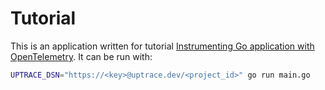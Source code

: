 # Tutorial

This is an application written for tutorial
[Instrumenting Go application with OpenTelemetry](https://docs.uptrace.dev/go-tutorial/). It can be
run with:

```bash
UPTRACE_DSN="https://<key>@uptrace.dev/<project_id>" go run main.go
```
